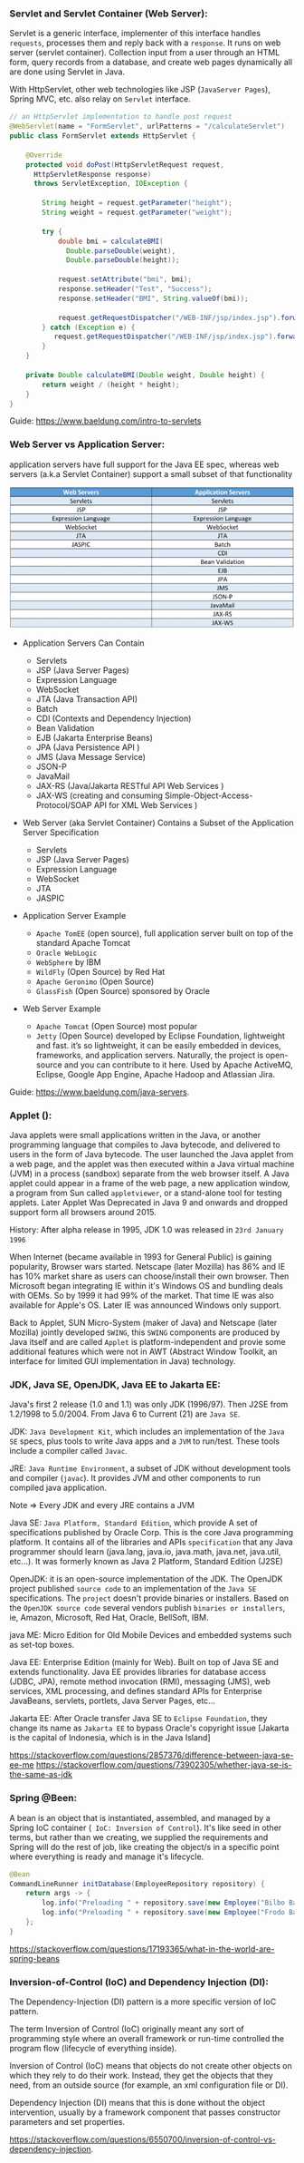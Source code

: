 ### Servlet and Servlet Container (Web Server):
Servlet is a generic interface, implementer of this interface handles `requests`, processes them and reply back with a `response`. It runs on web server (servlet container). Collection input from a user through an HTML form, query records from a database, and create web pages dynamically all are done using Servlet in Java.

With HttpServlet, other web technologies like JSP (`JavaServer Pages`), Spring MVC, etc. also relay on `Servlet` interface.

```java
// an HttpServlet implementation to handle post request
@WebServlet(name = "FormServlet", urlPatterns = "/calculateServlet")
public class FormServlet extends HttpServlet {

    @Override
    protected void doPost(HttpServletRequest request, 
      HttpServletResponse response)
      throws ServletException, IOException {

        String height = request.getParameter("height");
        String weight = request.getParameter("weight");

        try {
            double bmi = calculateBMI(
              Double.parseDouble(weight), 
              Double.parseDouble(height));
            
            request.setAttribute("bmi", bmi);
            response.setHeader("Test", "Success");
            response.setHeader("BMI", String.valueOf(bmi));

            request.getRequestDispatcher("/WEB-INF/jsp/index.jsp").forward(request, response);
        } catch (Exception e) {
           request.getRequestDispatcher("/WEB-INF/jsp/index.jsp").forward(request, response);
        }
    }

    private Double calculateBMI(Double weight, Double height) {
        return weight / (height * height);
    }
}
```
Guide: https://www.baeldung.com/intro-to-servlets

### Web Server vs Application Server:
application servers have full support for the Java EE spec, whereas web servers (a.k.a Servlet Container) support a small subset of that functionality

<img src="./images/java-web-server-vs-application-server.jpg"/>

* Application Servers Can Contain
    - Servlets
    - JSP (Java Server Pages)
    - Expression Language
    - WebSocket
    - JTA (Java Transaction API)
    - Batch
    - CDI (Contexts and Dependency Injection) 
    - Bean Validation
    - EJB (Jakarta Enterprise Beans)
    - JPA (Java Persistence API )
    - JMS (Java Message Service)
    - JSON-P
    - JavaMail
    - JAX-RS (Java/Jakarta RESTful API Web Services )
    - JAX-WS (creating and consuming Simple-Object-Access-Protocol/SOAP API for XML Web Services )

* Web Server (aka Servlet Container) Contains a Subset of the Application Server Specification
    - Servlets
    - JSP (Java Server Pages)
    - Expression Language
    - WebSocket
    - JTA
    - JASPIC

* Application Server Example
    - `Apache TomEE` (open source), full application server built on top of the standard Apache Tomcat
    - `Oracle WebLogic`
    - `WebSphere` by IBM
    - `WildFly` (Open Source) by Red Hat
    - `Apache Geronimo` (Open Source)
    - `GlassFish` (Open Source) sponsored by Oracle

* Web Server Example
    - `Apache Tomcat` (Open Source) most popular
    - `Jetty` (Open Source) developed by Eclipse Foundation, lightweight and fast. it’s so lightweight, it can be easily embedded in devices, frameworks, and application servers. Naturally, the project is open-source and you can contribute to it here. Used by Apache ActiveMQ, Eclipse, Google App Engine, Apache Hadoop and Atlassian Jira.


Guide: https://www.baeldung.com/java-servers.


### Applet ():
Java applets were small applications written in the Java, or another programming language that compiles to Java bytecode, and delivered to users in the form of Java bytecode. The user launched the Java applet from a web page, and the applet was then executed within a Java virtual machine (JVM) in a process (sandbox) separate from the web browser itself. A Java applet could appear in a frame of the web page, a new application window, a program from Sun called `appletviewer`, or a stand-alone tool for testing applets. Later Applet Was Deprecated in Java 9 and onwards and dropped support form all browsers around 2015.

History: After alpha release in 1995, JDK 1.0 was released in `23rd January 1996`

When Internet (became available in 1993 for General Public) is gaining popularity, Browser wars started. Netscape (later Mozilla) has 86% and IE has 10% market share as users can choose/install their own browser. Then Microsoft began integrating IE within it's Windows OS and bundling deals with OEMs. So by 1999 it had 99% of the market. That time IE was also available for Apple's OS. Later IE was announced Windows only support.

Back to Applet, SUN Micro-System (maker of Java) and Netscape (later Mozilla) jointly developed `SWING`, this `SWING` components are produced by Java itself and are called `Applet` is platform-independent and provie some additional features which were not in AWT (Abstract Window Toolkit, an interface for limited GUI implementation in Java) technology.


### JDK, Java SE, OpenJDK, Java EE to Jakarta EE:
Java's first 2 release (1.0 and 1.1) was only JDK (1996/97). Then J2SE from 1.2/1998 to 5.0/2004. From Java 6 to Current (21) are `Java SE`.

JDK: `Java Development Kit`, which includes an implementation of the `Java SE` specs, plus tools to write Java apps and a `JVM` to run/test. These tools include a compiler called `Javac`.

JRE: `Java Runtime Environment`, a subset of JDK without development tools and compiler (`javac`). It provides JVM and other components to run compiled java application.

Note => Every JDK and every JRE contains a JVM

Java SE: `Java Platform, Standard Edition`, which provide A set of specifications published by Oracle Corp. This is the core Java programming platform. It contains all of the libraries and APIs `specification` that any Java programmer should learn (java.lang, java.io, java.math, java.net, java.util, etc...). It was formerly known as Java 2 Platform, Standard Edition (J2SE)

OpenJDK: it is an open-source implementation of the JDK. The OpenJDK project published `source code` to an implementation of the `Java SE` specifications. The `project` doesn't provide binaries or installers. Based on the `OpenJDK source code` several vendors publish `binaries or installers`, ie, Amazon, Microsoft, Red Hat, Oracle, BellSoft, IBM.

java ME: Micro Edition for Old Mobile Devices and embedded systems such as set-top boxes.

Java EE: Enterprise Edition (mainly for Web). Built on top of Java SE and extends functionality. Java EE provides libraries for database access (JDBC, JPA), remote method invocation (RMI), messaging (JMS), web services, XML processing, and defines standard APIs for Enterprise JavaBeans, servlets, portlets, Java Server Pages, etc...

Jakarta EE: After Oracle transfer Java SE to `Eclipse Foundation`, they change its name as `Jakarta EE` to bypass Oracle's copyright issue [Jakarta is the capital of Indonesia, which is in the Java Island]  



https://stackoverflow.com/questions/2857376/difference-between-java-se-ee-me
https://stackoverflow.com/questions/73902305/whether-java-se-is-the-same-as-jdk

### Spring @Been:
A bean is an object that is instantiated, assembled, and managed by a Spring IoC container (` IoC: Inversion of Control`). It's like seed in other terms, but rather than we creating, we supplied the requirements and Spring will do the rest of job, like creating the object/s in a specific point where everything is ready and manage it's lifecycle. 
```java
@Bean
CommandLineRunner initDatabase(EmployeeRepository repository) {
    return args -> {
        log.info("Preloading " + repository.save(new Employee("Bilbo Baggins", "burglar")));
        log.info("Preloading " + repository.save(new Employee("Frodo Baggins", "thief")));
    };
}
```

https://stackoverflow.com/questions/17193365/what-in-the-world-are-spring-beans

### Inversion-of-Control (IoC) and Dependency Injection (DI):
The Dependency-Injection (DI) pattern is a more specific version of IoC pattern.

The term Inversion of Control (IoC) originally meant any sort of programming style where an overall framework or run-time controlled the program flow (lifecycle of everything inside).

Inversion of Control (IoC) means that objects do not create other objects on which they rely to do their work. Instead, they get the objects that they need, from an outside source (for example, an xml configuration file or DI).

Dependency Injection (DI) means that this is done without the object intervention, usually by a framework component that passes constructor parameters and set properties.

https://stackoverflow.com/questions/6550700/inversion-of-control-vs-dependency-injection.
